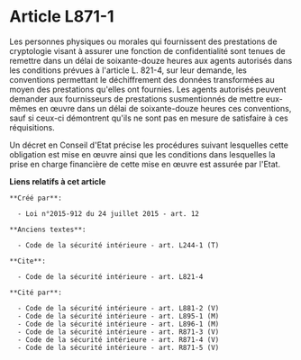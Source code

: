 # Article L871-1

Les personnes physiques ou morales qui fournissent des prestations de cryptologie visant à assurer une fonction de
confidentialité sont tenues de remettre dans un délai de soixante-douze heures aux agents autorisés dans les conditions
prévues à l'article L. 821-4, sur leur demande, les conventions permettant le déchiffrement des données transformées au moyen
des prestations qu'elles ont fournies. Les agents autorisés peuvent demander aux fournisseurs de prestations susmentionnés de
mettre eux-mêmes en œuvre dans un délai de soixante-douze heures ces conventions, sauf si ceux-ci démontrent qu'ils ne sont
pas en mesure de satisfaire à ces réquisitions. 

Un décret en Conseil d'Etat précise les procédures suivant lesquelles cette obligation est mise en œuvre ainsi que les
conditions dans lesquelles la prise en charge financière de cette mise en œuvre est assurée par l'Etat.

**Liens relatifs à cet article**

	**Créé par**:

	  - Loi n°2015-912 du 24 juillet 2015 - art. 12

	**Anciens textes**:

	  - Code de la sécurité intérieure - art. L244-1 (T)

	**Cite**:

	  - Code de la sécurité intérieure - art. L821-4

	**Cité par**:

	  - Code de la sécurité intérieure - art. L881-2 (V)
	  - Code de la sécurité intérieure - art. L895-1 (M)
	  - Code de la sécurité intérieure - art. L896-1 (M)
	  - Code de la sécurité intérieure - art. R871-3 (V)
	  - Code de la sécurité intérieure - art. R871-4 (V)
	  - Code de la sécurité intérieure - art. R871-5 (V)
